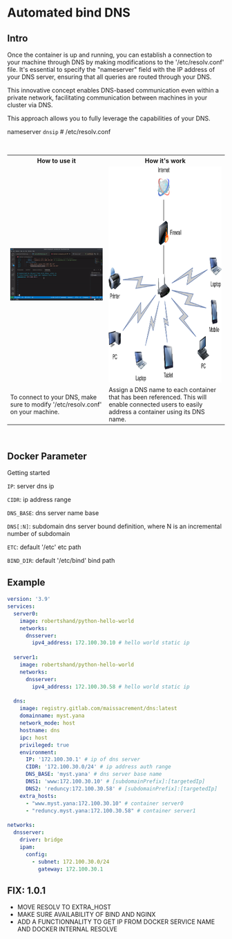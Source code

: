 # Automated bind DNS

<td></td>

## Intro

Once the container is up and running, you can establish a connection to your machine through DNS by making modifications to the '/etc/resolv.conf' file. It's essential to specify the "nameserver" field with the IP address of your DNS server, ensuring that all queries are routed through your DNS.

This innovative concept enables DNS-based communication even within a private network, facilitating communication between machines in your cluster via DNS.

This approach allows you to fully leverage the capabilities of your DNS.

nameserver `dnsip` # /etc/resolv.conf

<br />
 <table>
  <tr>
    <th>How to use it</th>
    <th>How it's work</th>
  </tr>
  <tr>
    <td><img src='assets/1673953262694.gif'></td>
    <td><img style="height:500px" src='assets/dnsoverhttps.png'></td>
  </tr>
  <tr>
    <td>To connect to your DNS, make sure to modify '/etc/resolv.conf' on your machine.</td>
    <td>Assign a DNS name to each container that has been referenced. This will enable connected users to easily address a container using its DNS name.</td>
  </tr>
</table> 
<br />

## Docker Parameter 

Getting started

`IP`: server dns ip

`CIDR`: ip address range

`DNS_BASE`: dns server name base

`DNS[:N]`: subdomain dns server bound definition, where N is an incremental number of subdomain

`ETC`: default '/etc' etc path

`BIND_DIR`: default '/etc/bind' bind path

## Example

```yaml
version: '3.9'
services:
  server0:
    image: robertshand/python-hello-world
    networks:
      dnsserver:
        ipv4_address: 172.100.30.10 # hello world static ip

  server1:
    image: robertshand/python-hello-world
    networks:
      dnsserver:
        ipv4_address: 172.100.30.58 # hello world static ip

  dns:
    image: registry.gitlab.com/maissacrement/dns:latest
    domainname: myst.yana
    network_mode: host
    hostname: dns
    ipc: host
    privileged: true
    environment:
      IP: '172.100.30.1' # ip of dns server
      CIDR: '172.100.30.0/24' # ip address auth range
      DNS_BASE: 'myst.yana' # dns server base name
      DNS1: 'www:172.100.30.10' # [subdomainPrefix]:[targetedIp]
      DNS2: 'reduncy:172.100.30.58' # [subdomainPrefix]:[targetedIp]
    extra_hosts:
      - "www.myst.yana:172.100.30.10" # container server0
      - "reduncy.myst.yana:172.100.30.58" # container server1

networks:
  dnsserver:
    driver: bridge
    ipam:
      config:
        - subnet: 172.100.30.0/24
          gateway: 172.100.30.1
```

## FIX: 1.0.1

* MOVE RESOLV TO EXTRA_HOST
* MAKE SURE AVAILABILITY OF BIND AND NGINX
* ADD A FUNCTIONNALITY TO GET IP FROM DOCKER SERVICE NAME AND DOCKER INTERNAL RESOLVE
